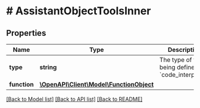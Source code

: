 # # AssistantObjectToolsInner

## Properties

Name | Type | Description | Notes
------------ | ------------- | ------------- | -------------
**type** | **string** | The type of tool being defined: &#x60;code_interpreter&#x60; |
**function** | [**\OpenAPI\Client\Model\FunctionObject**](FunctionObject.md) |  |

[[Back to Model list]](../../README.md#models) [[Back to API list]](../../README.md#endpoints) [[Back to README]](../../README.md)
